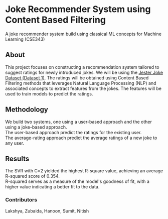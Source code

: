 # Joke Recommender System using Content Based Filtering

A joke recommender system build using classical ML concepts for Machine Learning (CSE343)
 
## About

This project focuses on constructing a recommendation system tailored to suggest ratings for newly introduced jokes. We will be using the [Jester Joke Dataset (Dataset 1)](https://eigentaste.berkeley.edu/dataset/). The ratings will be obtained using Content Based Filtering methods that leverages Natural Language Processing (NLP) and associated concepts to extract features from the jokes. The features will be used to train models to predict the ratings.

## Methodology

We build two systems, one using a user-based approach and the other using a joke-based approach.  
The user-based approach predict the ratings for the existing user.  
The average-rating approach predict the average ratings of a new joke to any user.  

## Results

The SVR with C=2 yielded the highest R-square value, achieving an average R-squared score of 0.354.   
R-squared serves as a measure of the model's goodness of fit, with a higher value indicating a better fit to the data.  

### Contributors

Lakshya, Zubaida, Hanoon, Sumit, Nitish
